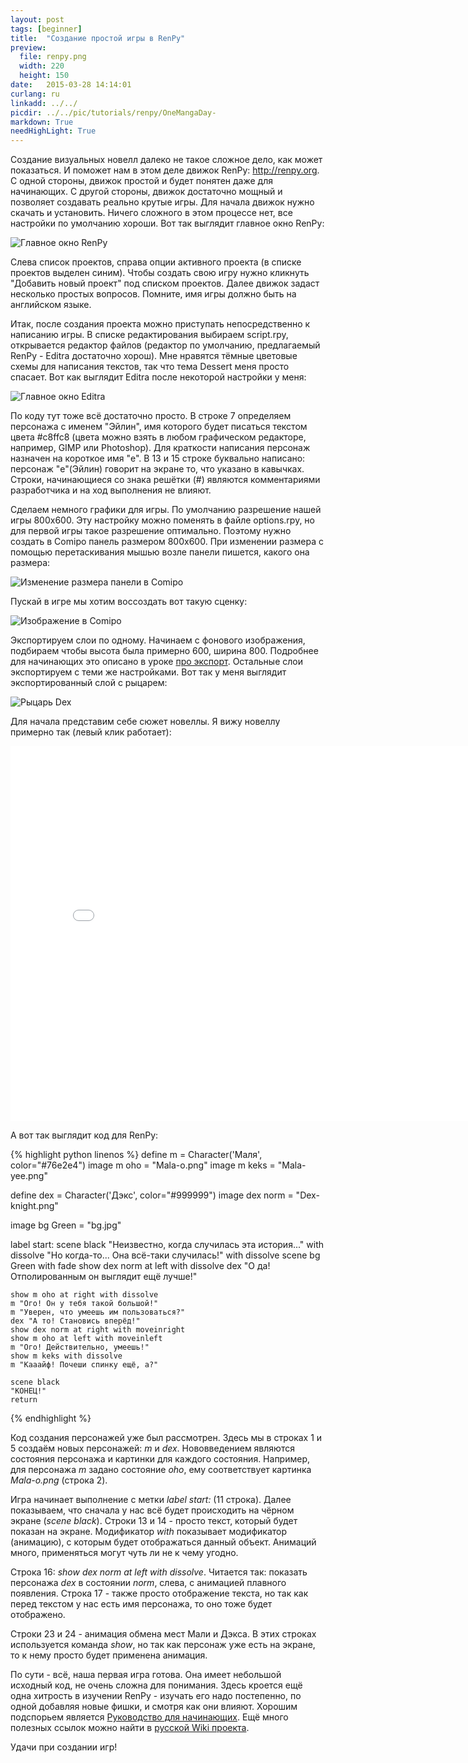 ```yaml
---
layout: post
tags: [beginner]
title:  "Создание простой игры в RenPy"
preview: 
  file: renpy.png
  width: 220
  height: 150
date:   2015-03-28 14:14:01
curlang: ru
linkadd: ../../
picdir: ../../pic/tutorials/renpy/OneMangaDay-
markdown: True
needHighLight: True
---
```


Создание визуальных новелл далеко не такое сложное дело, как может показаться. И поможет нам в этом деле движок RenPy: <a href="http://renpy.org/" target="_blank">http://renpy.org</a>. С одной стороны, движок простой и будет понятен даже для начинающих. С другой стороны, движок достаточно мощный и позволяет создавать реально крутые игры. Для начала движок нужно скачать и установить. Ничего сложного в этом процессе нет, все настройки по умолчанию хороши. Вот так выглядит главное окно RenPy:

<img src="{{ page.picdir }}RenPy-main-ru.png" alt="Главное окно RenPy" class="imgshad" />

Слева список проектов, справа опции активного проекта (в списке проектов выделен синим). Чтобы создать свою игру нужно кликнуть "Добавить новый проект" под списком проектов. Далее движок задаст несколько простых вопросов. Помните, имя игры должно быть на английском языке. 

Итак, после создания проекта можно приступать непосредственно к написанию игры. В списке редактирования выбираем script.rpy, открывается редактор файлов (редактор по умолчанию, предлагаемый RenPy - Editra достаточно хорош). Мне нравятся тёмные цветовые схемы для написания текстов, так что тема Dessert меня просто спасает. Вот как выглядит Editra после некоторой настройки у меня:

<img src="{{ page.picdir }}Editra-start-ru.png" alt="Главное окно Editra" class="imgshad" />

По коду тут тоже всё достаточно просто. В строке 7 определяем персонажа с именем "Эйлин", имя которого будет писаться текстом цвета #c8ffc8 (цвета можно взять в любом графическом редакторе, например, GIMP или Photoshop). Для краткости написания персонаж назначен на короткое имя "e". В 13 и 15 строке буквально написано: персонаж "e"(Эйлин) говорит на экране то, что указано в кавычках. Строки, начинающиеся со знака решётки (#) являются комментариями разработчика и на ход выполнения не влияют. 

Сделаем немного графики для игры. По умолчанию разрешение нашей игры 800х600. Эту настройку можно поменять в файле options.rpy, но для первой игры такое разрешение оптимально. Поэтому нужно создать в Comipo панель размером 800х600. При изменении размера с помощью перетаскивания мышью возле панели пишется, какого она размера:

<img src="{{ page.picdir }}Comipo-panel-resize.png" alt="Изменение размера панели в Comipo" class="imgshad" />

Пускай в игре мы хотим воссоздать вот такую сценку:

<img src="{{ page.picdir }}Comipo-image.png" alt="Изображение в Comipo" class="imgshad" />

Экспортируем слои по одному. Начинаем с фонового изображения, подбираем чтобы высота была примерно 600, ширина 800. Подробнее для начинающих это описано в уроке [про экспорт](comipo-basics-exporting.html). Остальные слои экспортируем с теми же настройками. Вот так у меня выглядит экспортированный слой с рыцарем:

<img src="{{ page.picdir }}Dex-knight.png" alt="Рыцарь Dex" class="flag">

Для начала представим себе сюжет новеллы. Я вижу новеллу примерно так (левый клик работает):

<p class="centered">
	<iframe src="{{ page.picdir }}ScratchMalvina/index.html" frameborder="0" scrolling="no" width="800" height="600" id="novell"></iframe>
</p>

А вот так выглядит код для RenPy:

{% highlight python linenos %}
define m = Character('Маля', color="#76e2e4")
image m oho = "Mala-o.png"
image m keks = "Mala-yee.png"

define dex = Character('Дэкс', color="#999999")
image dex norm = "Dex-knight.png"

image bg Green = "bg.jpg"


label start:
    scene black
    "Неизвестно, когда случилась эта история..." with dissolve
    "Но когда-то... Она всё-таки случилась!" with dissolve
    scene bg Green with fade
    show dex norm at left with dissolve
    dex "О да! Отполированным он выглядит ещё лучше!"
    
    show m oho at right with dissolve
    m "Ого! Он у тебя такой большой!"
    m "Уверен, что умеешь им пользоваться?"
    dex "А то! Становись вперёд!"
    show dex norm at right with moveinright
    show m oho at left with moveinleft
    m "Ого! Действительно, умеешь!"
    show m keks with dissolve
    m "Кааайф! Почеши спинку ещё, а?"
    
    scene black
    "КОНЕЦ!"
    return
{% endhighlight %}

Код создания персонажей уже был рассмотрен. Здесь мы в строках 1 и 5 создаём новых персонажей: *m* и *dex*. Нововведением являются состояния персонажа и картинки для каждого состояния. Например, для персонажа *m* задано состояние *oho*, ему соответствует картинка *Mala-o.png* (строка 2).

Игра начинает выполнение с метки *label start:* (11 строка). Далее показываем, что сначала у нас всё будет происходить на чёрном экране (*scene black*). Строки 13 и 14 - просто текст, который будет показан на экране. Модификатор *with* показывает модификатор (анимацию), с которым будет отображаться данный объект. Анимаций много, применяться могут чуть ли не к чему угодно. 

Строка 16: *show dex norm at left with dissolve*. Читается так: показать персонажа *dex* в состоянии *norm*, слева, с анимацией плавного появления. Строка 17 - также просто отображение текста, но так как перед текстом у нас есть имя персонажа, то оно тоже будет отображено.

Строки 23 и 24 - анимация обмена мест Мали и Дэкса. В этих строках используется команда *show*, но так как персонаж уже есть на экране, то к нему просто будет применена анимация.

По сути - всё, наша первая игра готова. Она имеет небольшой исходный код, не очень сложна для понимания. Здесь кроется ещё одна хитрость в изучении RenPy - изучать его надо постепенно, по одной добавляя новые фишки, и смотря как они влияют. Хорошим подспорьем является <a href="http://www.renpy.org/wiki/renpy/rus/doc/tutorials/%D0%A0%D1%83%D0%BA%D0%BE%D0%B2%D0%BE%D0%B4%D1%81%D1%82%D0%B2%D0%BE_%D0%B4%D0%BB%D1%8F_%D0%BD%D0%B0%D1%87%D0%B8%D0%BD%D0%B0%D1%8E%D1%89%D0%B8%D1%85" target="_blank">Руководство для начинающих</a>. Ещё много полезных ссылок можно найти в <a href="http://www.renpy.org/wiki/renpy/rus" target="_blank">русской Wiki проекта</a>.

Удачи при создании игр!
